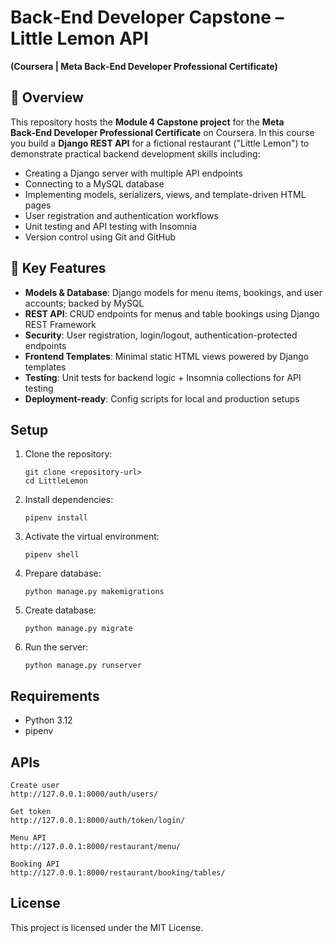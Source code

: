 # Back‑End Developer Capstone – Little Lemon API

**(Coursera | Meta Back‑End Developer Professional Certificate)**

## 📘 Overview

This repository hosts the **Module 4 Capstone project** for the **Meta Back‑End Developer Professional Certificate** on Coursera. In this course you build a **Django REST API** for a fictional restaurant ("Little Lemon") to demonstrate practical backend development skills including:

- Creating a Django server with multiple API endpoints
- Connecting to a MySQL database
- Implementing models, serializers, views, and template-driven HTML pages
- User registration and authentication workflows
- Unit testing and API testing with Insomnia
- Version control using Git and GitHub

## 🧰 Key Features

- **Models & Database**: Django models for menu items, bookings, and user accounts; backed by MySQL
- **REST API**: CRUD endpoints for menus and table bookings using Django REST Framework
- **Security**: User registration, login/logout, authentication-protected endpoints
- **Frontend Templates**: Minimal static HTML views powered by Django templates
- **Testing**: Unit tests for backend logic + Insomnia collections for API testing
- **Deployment-ready**: Config scripts for local and production setups

## Setup

1. Clone the repository:
   ```
   git clone <repository-url>
   cd LittleLemon
   ```
2. Install dependencies:
   ```
   pipenv install
   ```
3. Activate the virtual environment:
   ```
   pipenv shell
   ```
4. Prepare database:
   ```
   python manage.py makemigrations
   ```
5. Create database:
   ```
   python manage.py migrate
   ```
6. Run the server:
   ```
   python manage.py runserver
   ```

## Requirements

- Python 3.12
- pipenv

## APIs

```
Create user
http://127.0.0.1:8000/auth/users/

Get token
http://127.0.0.1:8000/auth/token/login/

Menu API
http://127.0.0.1:8000/restaurant/menu/

Booking API
http://127.0.0.1:8000/restaurant/booking/tables/
```

## License

This project is licensed under the MIT License.
